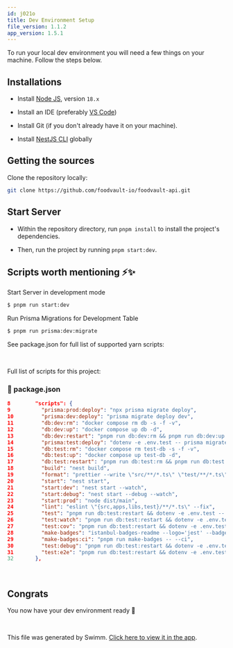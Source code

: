 ```yaml
---
id: j021o
title: Dev Environment Setup
file_version: 1.1.2
app_version: 1.5.1
---
```


To run your local dev environment you will need a few things on your machine. Follow the steps below.

## Installations

*   Install [Node JS](https://nodejs.org/en/download/), version `18.x`

*   Install an IDE (preferably [VS Code](https://code.visualstudio.com/))

*   Install Git (if you don't already have it on your machine).

*   Install [NestJS CLI](https://docs.nestjs.com/) globally

## Getting the sources

Clone the repository locally:

```bash
git clone https://github.com/foodvault-io/foodvault-api.git
```

## Start Server

*   Within the repository directory, run `pnpm install` to install the project's dependencies.

*   Then, run the project by running `pnpm start:dev`.

## Scripts worth mentioning ⚡️✨

Start Server in development mode

```bash
$ pnpm run start:dev
```

Run Prisma Migrations for Development Table

```bash
$ pnpm run prisma:dev:migrate
```

See package.json for full list of supported yarn scripts:

<br/>

Full list of scripts for this project:
<!-- NOTE-swimm-snippet: the lines below link your snippet to Swimm -->
### 📄 package.json
```json
8        "scripts": {
9          "prisma:prod:deploy": "npx prisma migrate deploy",
10         "prisma:dev:deploy": "prisma migrate deploy dev",
11         "db:dev:rm": "docker compose rm db -s -f -v",
12         "db:dev:up": "docker compose up db -d",
13         "db:dev:restart": "pnpm run db:dev:rm && pnpm run db:dev:up && sleep 1 && pnpm run prisma:dev:deploy",
14         "prisma:test:deploy": "dotenv -e .env.test -- prisma migrate deploy dev",
15         "db:test:rm": "docker compose rm test-db -s -f -v",
16         "db:test:up": "docker compose up test-db -d",
17         "db:test:restart": "pnpm run db:test:rm && pnpm run db:test:up && sleep 1 && pnpm run prisma:test:deploy",
18         "build": "nest build",
19         "format": "prettier --write \"src/**/*.ts\" \"test/**/*.ts\"",
20         "start": "nest start",
21         "start:dev": "nest start --watch",
22         "start:debug": "nest start --debug --watch",
23         "start:prod": "node dist/main",
24         "lint": "eslint \"{src,apps,libs,test}/**/*.ts\" --fix",
25         "test": "pnpm run db:test:restart && dotenv -e .env.test -- jest",
26         "test:watch": "pnpm run db:test:restart && dotenv -e .env.test -- jest --watch",
27         "test:cov": "pnpm run db:test:restart && dotenv -e .env.test -- jest --coverage",
28         "make-badges": "istanbul-badges-readme --logo='jest' --badge-style='plastic'",
29         "make-badges:ci": "pnpm run make-badges -- --ci",
30         "test:debug": "pnpm run db:test:restart && dotenv -e .env.test -- node --inspect-brk -r tsconfig-paths/register -r ts-node/register node_modules/.bin/jest --runInBand",
31         "test:e2e": "pnpm run db:test:restart && dotenv -e .env.test -- jest --no-cache --watch --config ./test/jest-e2e.json"
32       },
```

<br/>

## Congrats

You now have your dev environment ready 🎉

<br/>

This file was generated by Swimm. [Click here to view it in the app](/repos/Z2l0aHViJTNBJTNBZm9vZHZhdWx0LWFwaSUzQSUzQWZvb2R2YXVsdC1pbw==/docs/j021o).
